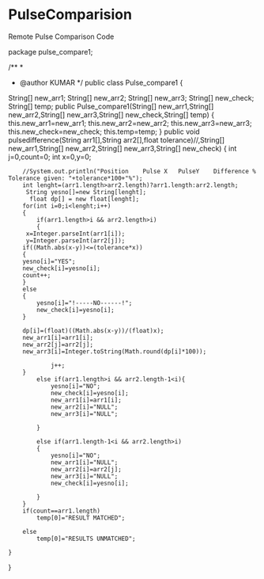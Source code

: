 # PulseComparision
Remote Pulse Comparison Code


package pulse_compare1;

/**
 *
 * @author KUMAR
 */
public class Pulse_compare1 {

 String[] new_arr1;
    String[] new_arr2;
    String[] new_arr3;
    String[] new_check;
    String[] temp;
    public Pulse_compare1(String[] new_arr1,String[] new_arr2,String[] new_arr3,String[] new_check,String[] temp)
    {
        this.new_arr1=new_arr1;
        this.new_arr2=new_arr2;
        this.new_arr3=new_arr3;
        this.new_check=new_check;
        this.temp=temp;
    }
    public void pulsedifference(String arr1[],String arr2[],float tolerance)//,String[] new_arr1,String[] new_arr2,String[] new_arr3,String[] new_check)
    {
        int j=0,count=0;
        int x=0,y=0;
      
        //System.out.println("Position    Pulse X   PulseY    Difference %    Tolerance given: "+tolerance*100+"%");
        int lenght=(arr1.length>arr2.length)?arr1.length:arr2.length;
         String yesno[]=new String[lenght];
          float dp[] = new float[lenght];
        for(int i=0;i<lenght;i++)
        {
            if(arr1.length>i && arr2.length>i)
            {
         x=Integer.parseInt(arr1[i]);
         y=Integer.parseInt(arr2[j]);
        if((Math.abs(x-y))<=(tolerance*x))
        {
        yesno[i]="YES";
        new_check[i]=yesno[i];
        count++;
        }
        else
        {
            yesno[i]="!-----NO------!";
            new_check[i]=yesno[i];
        }
       
        dp[i]=(float)((Math.abs(x-y))/(float)x);
        new_arr1[i]=arr1[i];
        new_arr2[j]=arr2[j];
        new_arr3[i]=Integer.toString(Math.round(dp[i]*100));
               
                j++;
        }
            else if(arr1.length>i && arr2.length-1<i){
                yesno[i]="NO";
                new_check[i]=yesno[i];
                new_arr1[i]=arr1[i];
                new_arr2[i]="NULL";
                new_arr3[i]="NULL";
             
            }
            
            else if(arr1.length-1<i && arr2.length>i)
            {
                yesno[i]="NO";
                new_arr1[i]="NULL";
                new_arr2[i]=arr2[j];
                new_arr3[i]="NULL";
                new_check[i]=yesno[i];
              
            }
        }
        if(count==arr1.length)
            temp[0]="RESULT MATCHED";
           
        else
            temp[0]="RESULTS UNMATCHED";
           
    }
}
